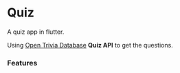 # Quiz

A quiz app in flutter.

Using [Open Trivia Database](https://opentdb.com/) **Quiz API** to get
the questions.

### Features

